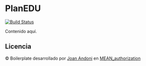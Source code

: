# PlanEDU 
[![Build Status](https://travis-ci.com/SyTW2019/E01.svg?branch=desarrollo)](https://travis-ci.com/SyTW2019/E01)

Contenido aquí.

## Licencia
© Boilerplate desarrollado por [Joan Andoni](https://github.com/JoanAndoni) en [MEAN_authorization](https://github.com/JoanAndoni/MEAN_authorization) 